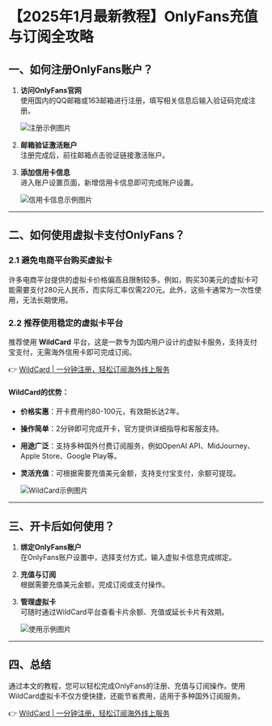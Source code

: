 # 【2025年1月最新教程】OnlyFans充值与订阅全攻略

## 一、如何注册OnlyFans账户？

1. **访问OnlyFans官网**  
   使用国内的QQ邮箱或163邮箱进行注册，填写相关信息后输入验证码完成注册。

   ![注册示例图片](https://miro.medium.com/v2/resize:fit:750/format:webp/0*aNKr_sOP59Uwcqlz.png)

2. **邮箱验证激活账户**  
   注册完成后，前往邮箱点击验证链接激活账户。

3. **添加信用卡信息**  
   进入账户设置页面，新增信用卡信息即可完成账户设置。

   ![信用卡信息示例图片](https://miro.medium.com/v2/resize:fit:750/format:webp/0*8BtxFZWY-M7ZoER6.png)

---

## 二、如何使用虚拟卡支付OnlyFans？

### 2.1 避免电商平台购买虚拟卡
许多电商平台提供的虚拟卡价格偏高且限制较多。例如，购买30美元的虚拟卡可能需要支付280元人民币，而实际汇率仅需220元。此外，这些卡通常为一次性使用，无法长期使用。

### 2.2 推荐使用稳定的虚拟卡平台
推荐使用 **WildCard** 平台，这是一款专为国内用户设计的虚拟卡服务，支持支付宝支付，无需海外信用卡即可完成订阅。

👉 [WildCard | 一分钟注册，轻松订阅海外线上服务](https://bit.ly/bewildcard)

#### WildCard的优势：
- **价格实惠**：开卡费用约80-100元，有效期长达2年。
- **操作简单**：2分钟即可完成开卡，官方提供详细指导和客服支持。
- **用途广泛**：支持多种国外付费订阅服务，例如OpenAI API、MidJourney、Apple Store、Google Play等。
- **灵活充值**：可根据需要充值美元金额，支持支付宝支付，余额可提现。

   ![WildCard示例图片](https://miro.medium.com/v2/resize:fit:750/format:webp/0*n8kpVCFHmMpQtFjn.png)

---

## 三、开卡后如何使用？

1. **绑定OnlyFans账户**  
   在OnlyFans账户设置中，选择支付方式，输入虚拟卡信息完成绑定。

2. **充值与订阅**  
   根据需要充值美元金额，完成订阅或支付操作。

3. **管理虚拟卡**  
   可随时通过WildCard平台查看卡片余额、充值或延长卡片有效期。

   ![使用示例图片](https://miro.medium.com/v2/resize:fit:750/format:webp/0*qbLqnDWXts0-7dMk.png)

---

## 四、总结

通过本文的教程，您可以轻松完成OnlyFans的注册、充值与订阅操作。使用WildCard虚拟卡不仅方便快捷，还能节省费用，适用于多种国外订阅服务。

👉 [WildCard | 一分钟注册，轻松订阅海外线上服务](https://bit.ly/bewildcard)
